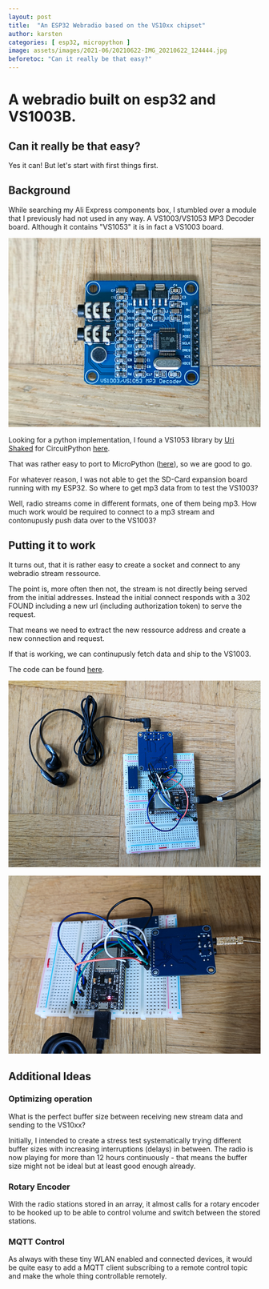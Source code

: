 ```yaml
---
layout: post
title:  "An ESP32 Webradio based on the VS10xx chipset"
author: karsten
categories: [ esp32, micropython ]
image: assets/images/2021-06/20210622-IMG_20210622_124444.jpg
beforetoc: "Can it really be that easy?"
---
```


# A webradio built on esp32 and VS1003B.

## Can it really be that easy?

Yes it can! But let's start with first things first.

## Background

While searching my Ali Express components box, I stumbled over a module that I previously had not used in any way. A VS1003/VS1053 MP3 Decoder board. Although it contains "VS1053" it is in fact a VS1003 board.

![A photograpgh of the VS1003 MP3 decoder board](/assets/images/2021-06/20210622-IMG_20210622_124010.jpg "A photograpgh of the VS1003 MP3 decoder board")

Looking for a python implementation, I found a VS1053 library by [Uri Shaked](https://github.com/urish) for CircuitPython [here](https://github.com/urish/vs1053-circuitpython).

That was rather easy to port to MicroPython ([here](https://github.com/KateiRen/vs10xx-micropython)), so we are good to go.

For whatever reason, I was not able to get the SD-Card expansion board running with my ESP32. So where to get mp3 data from to test the VS1003?

Well, radio streams come in different formats, one of them being mp3. How much work would be required to connect to a mp3 stream and contonupusly push data over to the VS1003?

## Putting it to work

It turns out, that it is rather easy to create a socket and connect to any webradio stream ressource.

The point is, more often then not, the stream is not directly being served from the initial addresses. Instead the initial connect responds with a 302 FOUND including a new url (including authorization token) to serve the request.

That means we need to extract the new ressource address and create a new connection and request.

If that is working, we can continupusly fetch data and ship to the VS1003.

The code can be found [here](https://github.com/KateiRen/MicroPython-Webradio).

![A photograpgh of the breadboard with an ESP32 devkit connected to the VS1003 board and headphones](/assets/images/2021-06/20210622-IMG_20210622_124122.jpg "A photograpgh of the breadboard with an ESP32 devkit connected to the VS1003 board")

![A photograpgh of the breadboard with an ESP32 devkit connected to the VS1003 board](/assets/images/2021-06/20210622-IMG_20210622_124506.jpg "A photograpgh of the breadboard with an ESP32 devkit connected to the VS1003 board")

## Additional Ideas

### Optimizing operation

What is the perfect buffer size between receiving new stream data and sending to the VS10xx?

Initially, I intended to create a stress test systematically trying different buffer sizes with increasing interruptions (delays) in between. The radio is now playing for more than 12 hours continuously - that means the buffer size might not be ideal but at least good enough already.

### Rotary Encoder

With the radio stations stored in an array, it almost calls for a rotary encoder to be hooked up to be able to control volume and switch between the stored stations.

### MQTT Control

As always with these tiny WLAN enabled and connected devices, it would be quite easy to add a MQTT client subscribing to a remote control topic and make the whole thing controllable remotely.
